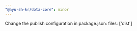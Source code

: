 ```yaml
---
"@ayu-sh-kr/dota-core": minor
---
```


Change the publish configuration in package.json: files: ['dist']
